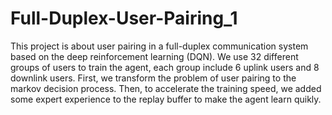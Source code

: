 # Full-Duplex-User-Pairing_1
This project is about user pairing in a full-duplex communication system based on the deep reinforcement learning (DQN). We use 32 different groups of users to train the agent, each group include 6 uplink users and 8 downlink users. First, we transform the problem of user pairing to the markov decision process. Then, to accelerate the training speed, we added some expert experience to the replay buffer to make the agent learn quikly.
